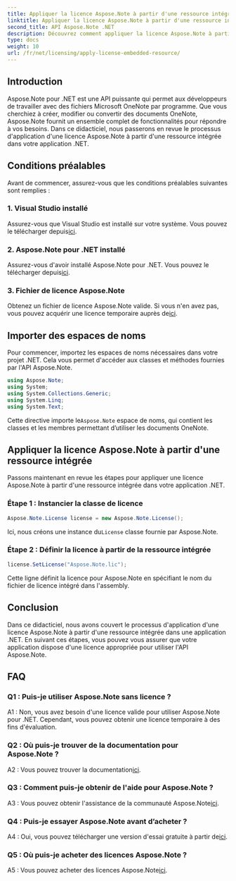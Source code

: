 ```yaml
---
title: Appliquer la licence Aspose.Note à partir d'une ressource intégrée
linktitle: Appliquer la licence Aspose.Note à partir d'une ressource intégrée
second_title: API Aspose.Note .NET
description: Découvrez comment appliquer la licence Aspose.Note à partir d'une ressource intégrée dans votre application .NET. Suivez notre guide étape par étape pour une intégration transparente.
type: docs
weight: 10
url: /fr/net/licensing/apply-license-embedded-resource/
---
```

## Introduction

Aspose.Note pour .NET est une API puissante qui permet aux développeurs de travailler avec des fichiers Microsoft OneNote par programme. Que vous cherchiez à créer, modifier ou convertir des documents OneNote, Aspose.Note fournit un ensemble complet de fonctionnalités pour répondre à vos besoins. Dans ce didacticiel, nous passerons en revue le processus d'application d'une licence Aspose.Note à partir d'une ressource intégrée dans votre application .NET.

## Conditions préalables

Avant de commencer, assurez-vous que les conditions préalables suivantes sont remplies :

### 1. Visual Studio installé

Assurez-vous que Visual Studio est installé sur votre système. Vous pouvez le télécharger depuis[ici](https://visualstudio.microsoft.com/).

### 2. Aspose.Note pour .NET installé

 Assurez-vous d'avoir installé Aspose.Note pour .NET. Vous pouvez le télécharger depuis[ici](https://releases.aspose.com/note/net/).

### 3. Fichier de licence Aspose.Note

 Obtenez un fichier de licence Aspose.Note valide. Si vous n'en avez pas, vous pouvez acquérir une licence temporaire auprès de[ici](https://purchase.aspose.com/temporary-license/).

## Importer des espaces de noms

Pour commencer, importez les espaces de noms nécessaires dans votre projet .NET. Cela vous permet d'accéder aux classes et méthodes fournies par l'API Aspose.Note.

```csharp
using Aspose.Note;
using System;
using System.Collections.Generic;
using System.Linq;
using System.Text;
```

 Cette directive importe le`Aspose.Note` espace de noms, qui contient les classes et les membres permettant d’utiliser les documents OneNote.

## Appliquer la licence Aspose.Note à partir d'une ressource intégrée

Passons maintenant en revue les étapes pour appliquer une licence Aspose.Note à partir d'une ressource intégrée dans votre application .NET.

### Étape 1 : Instancier la classe de licence

```csharp
Aspose.Note.License license = new Aspose.Note.License();
```

 Ici, nous créons une instance du`License` classe fournie par Aspose.Note.

### Étape 2 : Définir la licence à partir de la ressource intégrée

```csharp
license.SetLicense("Aspose.Note.lic");
```

Cette ligne définit la licence pour Aspose.Note en spécifiant le nom du fichier de licence intégré dans l'assembly.

## Conclusion

Dans ce didacticiel, nous avons couvert le processus d'application d'une licence Aspose.Note à partir d'une ressource intégrée dans une application .NET. En suivant ces étapes, vous pouvez vous assurer que votre application dispose d'une licence appropriée pour utiliser l'API Aspose.Note.

## FAQ

### Q1 : Puis-je utiliser Aspose.Note sans licence ?

A1 : Non, vous avez besoin d'une licence valide pour utiliser Aspose.Note pour .NET. Cependant, vous pouvez obtenir une licence temporaire à des fins d'évaluation.

### Q2 : Où puis-je trouver de la documentation pour Aspose.Note ?

 A2 : Vous pouvez trouver la documentation[ici](https://reference.aspose.com/note/net/).

### Q3 : Comment puis-je obtenir de l'aide pour Aspose.Note ?

 A3 : Vous pouvez obtenir l'assistance de la communauté Aspose.Note[ici](https://forum.aspose.com/c/note/28).

### Q4 : Puis-je essayer Aspose.Note avant d’acheter ?

 A4 : Oui, vous pouvez télécharger une version d'essai gratuite à partir de[ici](https://releases.aspose.com/).

### Q5 : Où puis-je acheter des licences Aspose.Note ?

 A5 : Vous pouvez acheter des licences Aspose.Note[ici](https://purchase.aspose.com/buy).